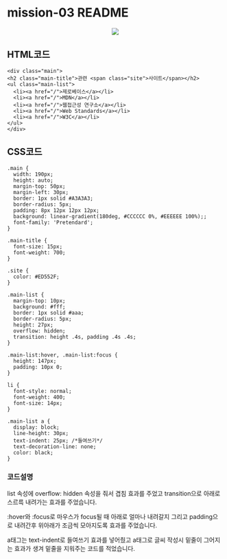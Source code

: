 # mission-03 README

<p align="center">
  <img src="https://github.com/LKJ970524/home-work/assets/115642699/9a3a7496-2cb2-4553-8c85-ca3745cd718c">
</p>

## HTML코드

    <div class="main">
    <h2 class="main-title">관련 <span class="site">사이트</span></h2>
    <ul class="main-list">
      <li><a href="/">제로베이스</a></li>
      <li><a href="/">MDN</a></li>
      <li><a href="/">웹접근성 연구소</a></li>
      <li><a href="/">Web Standards</a></li>
      <li><a href="/">W3C</a></li>
    </ul>
    </div>

## CSS코드

    .main {
      width: 190px;
      height: auto;
      margin-top: 50px;
      margin-left: 30px;
      border: 1px solid #A3A3A3;
      border-radius: 5px;
      padding: 8px 12px 12px 12px;
      background: linear-gradient(180deg, #CCCCCC 0%, #EEEEEE 100%);;
      font-family: 'Pretendard';
    }

    .main-title {
      font-size: 15px;
      font-weight: 700;
    }

    .site { 
      color: #ED552F;
    }

    .main-list {
      margin-top: 10px;
      background: #fff;
      border: 1px solid #aaa;
      border-radius: 5px;
      height: 27px;
      overflow: hidden;
      transition: height .4s, padding .4s .4s;
    }

    .main-list:hover, .main-list:focus {
      height: 147px;
      padding: 10px 0;
    }

    li {
      font-style: normal;
      font-weight: 400;
      font-size: 14px;
    }

    .main-list a {
      display: block;
      line-height: 30px;  
      text-indent: 25px; /*들여쓰기*/
      text-decoration-line: none;
      color: black;
    }

### 코드설명
list 속성에 overflow: hidden 속성을 줘서 겹침 효과를 주었고 transition으로 아래로 스르륵 내려가는 효과를 주었습니다.

:hover와 :focus로 마우스가 focus될 때 아래로 얼마나 내려갈지 그리고 padding으로 내려간후 위아래가 조금씩 모아지도록 효과를 주었습니다.

a태그는 text-indent로 들여쓰기 효과를 넣어줬고 a태그로 글씨 작성시 밑줄이 그어지는 효과가 생겨 밑줄을 지워주는 코드를 적었습니다.